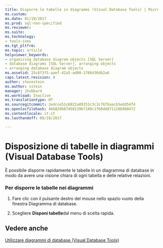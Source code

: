 ```yaml
---
title: Disporre le tabelle in diagrammi (Visual Database Tools) | Microsoft Docs
ms.custom: 
ms.date: 01/19/2017
ms.prod: sql-non-specified
ms.reviewer: 
ms.suite: 
ms.technology:
- tools-ssms
ms.tgt_pltfrm: 
ms.topic: article
helpviewer_keywords:
- organizing database diagram objects [SQL Server]
- database diagrams [SQL Server], arranging objects
- arranging database diagram objects
ms.assetid: 25c6f3f5-aaef-42a5-ad00-1786436db2a6
caps.latest.revision: 4
author: stevestein
ms.author: sstein
manager: jhubbard
ms.workload: Inactive
ms.translationtype: HT
ms.sourcegitcommit: 2edcce51c6822a89151c3c3c76fbaacb5edd54f4
ms.openlocfilehash: 46b028b87458139b7180c1f60dd871128b988472
ms.contentlocale: it-it
ms.lasthandoff: 08/18/2017

---
```

# <a name="arrange-tables-in-diagrams-visual-database-tools"></a>Disposizione di tabelle in diagrammi (Visual Database Tools)
È possibile disporre rapidamente le tabelle in un diagramma di database in modo da avere una visione chiara di ogni tabella e delle relative relazioni.  
  
### <a name="to-arrange-tables-in-diagrams"></a>Per disporre le tabelle nei diagrammi  
  
1.  Fare clic con il pulsante destro del mouse nello spazio vuoto della finestra Diagramma di database.  
  
2.  Scegliere **Disponi tabelle**dal menu di scelta rapida.  
  
## <a name="see-also"></a>Vedere anche  
[Utilizzare diagrammi di database &#40;Visual Database Tools&#41;](../../ssms/visual-db-tools/work-with-database-diagrams-visual-database-tools.md)  
  

